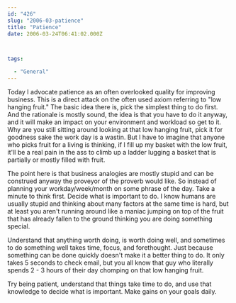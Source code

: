 ```yaml
---
id: "426"
slug: "2006-03-patience"
title: "Patience"
date: 2006-03-24T06:41:02.000Z



tags:

  - "General"
---
```

<div class="sqs-html-content">
  <p>Today I advocate patience as an often overlooked quality for improving business.  This is a direct attack on the often used axiom referring to "low hanging fruit."  The basic idea there is, pick the simplest thing to do first.  And the rationale is mostly sound, the idea is that you have to do it anyway, and it will make an impact on your environment and workload so get to it.  Why are you still sitting around looking at that low hanging fruit, pick it for goodness sake the work day is a wastin.
But I have to imagine that anyone who picks fruit for a living is thinking, if I fill up my basket with the low fruit, it'll be a real pain in the ass to climb up a ladder lugging a basket that is partially or mostly filled with fruit.</p>
<p>The point here is that business analogies are mostly stupid and can be construed anyway the proveyor of the proverb would like.  So instead of planning your workday/week/month on some phrase of the day.  Take a minute to think first.  Decide what is important to do.  I know humans are usually stupid and thinking about many factors at the same time is hard, but at least you aren't running around like a maniac jumping on top of the fruit that has already fallen to the ground thinking you are doing something special.  </p>
<p>Understand that anything worth doing, is worth doing well, and sometimes to do something well takes time, focus, and forethought.  Just because something can be done quickly doesn't make it a better thing to do.  It only takes 5 seconds to check email, but you all know that guy who literally spends 2 - 3 hours of their day chomping on that low hanging fruit.  </p>
<p>Try being patient, understand that things take time to do, and use that knowledge to decide what is important.  Make gains on your goals daily.</p>
</div>
